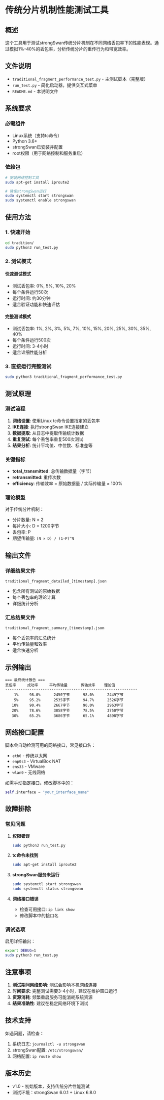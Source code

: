 # 传统分片机制性能测试工具

## 概述

这个工具用于测试strongSwan传统分片机制在不同网络丢包率下的性能表现。通过模拟1%-40%的丢包率，分析传统分片的重传行为和带宽效率。

## 文件说明

- `traditional_fragment_performance_test.py` - 主测试脚本（完整版）
- `run_test.py` - 简化启动器，提供交互式菜单
- `README.md` - 本说明文件

## 系统要求

### 必需组件
- Linux系统（支持tc命令）
- Python 3.6+
- strongSwan已安装并配置
- root权限（用于网络控制和服务重启）

### 依赖包
```bash
# 安装网络控制工具
sudo apt-get install iproute2

# 确保strongSwan运行
sudo systemctl start strongswan
sudo systemctl enable strongswan
```

## 使用方法

### 1. 快速开始
```bash
cd tradition/
sudo python3 run_test.py
```

### 2. 测试模式

#### 快速测试模式
- 测试丢包率: 0%, 5%, 10%, 20%
- 每个条件运行50次
- 运行时间: 约30分钟
- 适合验证功能和快速评估

#### 完整测试模式  
- 测试丢包率: 1%, 2%, 3%, 5%, 7%, 10%, 15%, 20%, 25%, 30%, 35%, 40%
- 每个条件运行500次
- 运行时间: 3-4小时
- 适合详细性能分析

### 3. 直接运行完整测试
```bash
sudo python3 traditional_fragment_performance_test.py
```

## 测试原理

### 测试流程
1. **网络设置**: 使用Linux tc命令设置指定的丢包率
2. **IKE连接**: 执行strongSwan IKE连接建立
3. **数据提取**: 从日志中提取传输统计数据
4. **重复测试**: 每个丢包率重复500次测试
5. **结果分析**: 统计平均值、中位数、标准差等

### 关键指标
- **total_transmitted**: 总传输数据量（字节）
- **retransmitted**: 重传次数
- **efficiency**: 传输效率 = 原始数据量 / 实际传输量 × 100%

### 理论模型
对于传统分片机制：
- 分片数量: N = 2
- 每片大小: D = 1200字节
- 丢包率: P
- 期望传输量: `(N × D) / (1-P)^N`

## 输出文件

### 详细结果文件
`traditional_fragment_detailed_[timestamp].json`
- 包含所有测试的原始数据
- 每个丢包率的理论计算
- 详细统计分析

### 汇总结果文件
`traditional_fragment_summary_[timestamp].json`
- 每个丢包率的汇总统计
- 平均传输量和效率
- 适合快速分析

## 示例输出

```
=== 最终统计报告 ===
丢包率     成功率     平均传输量      传输效率    理论值    
------------------------------------------------------------
    1%     98.0%      2450字节      98.0%      2449字节
    5%     95.2%      2535字节      94.7%      2526字节
   10%     90.4%      2667字节      90.0%      2963字节
   20%     78.6%      3058字节      78.5%      3750字节
   30%     65.2%      3686字节      65.1%      4898字节
```

## 网络接口配置

脚本会自动检测可用的网络接口，常见接口名：
- `eth0` - 传统以太网
- `enp0s3` - VirtualBox NAT
- `ens33` - VMware
- `wlan0` - 无线网络

如需手动指定接口，修改脚本中的：
```python
self.interface = "your_interface_name"
```

## 故障排除

### 常见问题

1. **权限错误**
   ```bash
   sudo python3 run_test.py
   ```

2. **tc命令未找到**
   ```bash
   sudo apt-get install iproute2
   ```

3. **strongSwan服务未运行**
   ```bash
   sudo systemctl start strongswan
   sudo systemctl status strongswan
   ```

4. **网络接口错误**
   - 检查可用接口: `ip link show`
   - 修改脚本中的接口名

### 调试选项

启用详细输出：
```bash
export DEBUG=1
sudo python3 run_test.py
```

## 注意事项

1. **测试期间网络影响**: 测试会影响本机网络连接
2. **时间要求**: 完整测试需要3-4小时，建议在维护窗口运行
3. **资源消耗**: 频繁重启服务可能消耗系统资源
4. **结果准确性**: 建议在稳定网络环境下测试

## 技术支持

如遇问题，请检查：
1. 系统日志: `journalctl -u strongswan`
2. strongSwan配置: `/etc/strongswan/`
3. 网络配置: `ip route show`

## 版本历史

- v1.0 - 初始版本，支持传统分片性能测试
- 测试环境：strongSwan 6.0.1 + Linux 6.8.0 